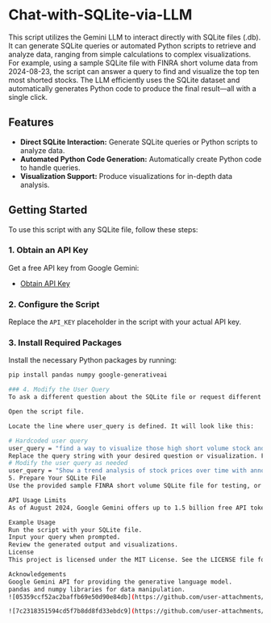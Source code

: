 # Chat-with-SQLite-via-LLM

This script utilizes the Gemini LLM to interact directly with SQLite files (.db). It can generate SQLite queries or automated Python scripts to retrieve and analyze data, ranging from simple calculations to complex visualizations. For example, using a sample SQLite file with FINRA short volume data from 2024-08-23, the script can answer a query to find and visualize the top ten most shorted stocks. The LLM efficiently uses the SQLite dataset and automatically generates Python code to produce the final result—all with a single click.

## Features

- **Direct SQLite Interaction:** Generate SQLite queries or Python scripts to analyze data.
- **Automated Python Code Generation:** Automatically create Python code to handle queries.
- **Visualization Support:** Produce visualizations for in-depth data analysis.

## Getting Started

To use this script with any SQLite file, follow these steps:

### 1. Obtain an API Key

Get a free API key from Google Gemini:

- [Obtain API Key](https://ai.google.dev/gemini-api/docs/api-key)

### 2. Configure the Script

Replace the `API_KEY` placeholder in the script with your actual API key.

### 3. Install Required Packages

Install the necessary Python packages by running:

```sh
pip install pandas numpy google-generativeai

### 4. Modify the User Query
To ask a different question about the SQLite file or request different visualizations:

Open the script file.

Locate the line where user_query is defined. It will look like this:

# Hardcoded user query
user_query = "find a way to visualize those high short volume stock and put their name on top of it and show all the symbols depending on their short vol size put in different y axis etc"
Replace the query string with your desired question or visualization. For example:
# Modify the user query as needed
user_query = "Show a trend analysis of stock prices over time with annotations for significant price changes."
5. Prepare Your SQLite File
Use the provided sample FINRA short volume SQLite file for testing, or replace it with any SQLite file of your choice. Save the file in the same directory as the script.

API Usage Limits
As of August 2024, Google Gemini offers up to 1.5 billion free API tokens per day.

Example Usage
Run the script with your SQLite file.
Input your query when prompted.
Review the generated output and visualizations.
License
This project is licensed under the MIT License. See the LICENSE file for details.

Acknowledgements
Google Gemini API for providing the generative language model.
pandas and numpy libraries for data manipulation.
![05359ccf52ac2baffb69e50d90e84db](https://github.com/user-attachments/assets/f701ae95-f787-44aa-9635-4a0ea79e3f7d)

![7c2318351594cd5f7b8dd8fd33ebdc9](https://github.com/user-attachments/assets/209291e0-971d-4ac7-8070-f74200798866)
